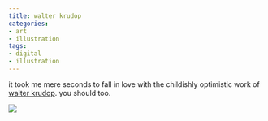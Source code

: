 ```yaml
---
title: walter krudop
categories:
- art
- illustration
tags:
- digital
- illustration
---
```


it took me mere seconds to fall in love with the childishly optimistic work of [walter krudop](http://walterkrudop.com/). 
you should too.

![](/blog/old-uploads/2009/04/090422walterkrudop.jpg)
